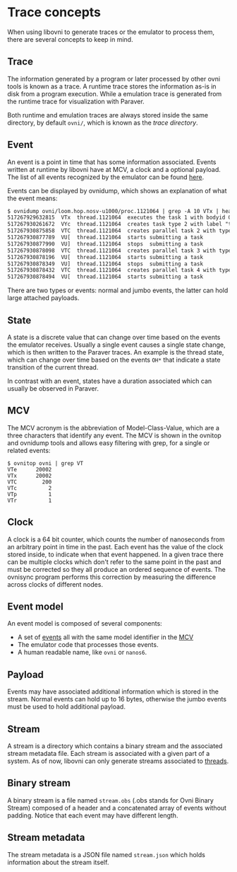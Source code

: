 # Trace concepts

When using libovni to generate traces or the emulator to process them, there are
several concepts to keep in mind.

## Trace

The information generated by a program or later processed by other ovni tools is
known as a trace. A runtime trace stores the information as-is in disk from a
program execution. While a emulation trace is generated from the runtime trace
for visualization with Paraver.

Both runtime and emulation traces are always stored inside the same directory,
by default `ovni/`, which is known as the *trace directory*.

## Event

An event is a point in time that has some information associated. Events written
at runtime by libovni have at MCV, a clock and a optional payload. The list of
all events recognized by the emulator can be found [here](../emulation/events.md).

Events can be displayed by ovnidump, which shows an explanation of what the
event means:

```txt
$ ovnidump ovni/loom.hop.nosv-u1000/proc.1121064 | grep -A 10 VTx | head
517267929632815  VTx  thread.1121064  executes the task 1 with bodyid 0
517267930261672  VYc  thread.1121064  creates task type 2 with label "task"
517267930875858  VTC  thread.1121064  creates parallel task 2 with type 2
517267930877789  VU[  thread.1121064  starts submitting a task
517267930877990  VU]  thread.1121064  stops  submitting a task
517267930878098  VTC  thread.1121064  creates parallel task 3 with type 2
517267930878196  VU[  thread.1121064  starts submitting a task
517267930878349  VU]  thread.1121064  stops  submitting a task
517267930878432  VTC  thread.1121064  creates parallel task 4 with type 2
517267930878494  VU[  thread.1121064  starts submitting a task
```

There are two types or events: normal and jumbo events, the latter can hold
large attached payloads.

## State

A state is a discrete value that can change over time based on the events the
emulator receives. Usually a single event causes a single state change, which is
then written to the Paraver traces. An example is the thread state, which can
change over time based on the events `OH*` that indicate a state transition
of the current thread.

In contrast with an event, states have a duration associated which can usually
be observed in Paraver.

## MCV

The MCV acronym is the abbreviation of Model-Class-Value, which are a three
characters that identify any event. The MCV is shown in the ovnitop and ovnidump
tools and allows easy filtering with grep, for a single or related events:

```
$ ovnitop ovni | grep VT
VTe      20002
VTx      20002
VTC        200
VTc          2
VTp          1
VTr          1
```

## Clock

A clock is a 64 bit counter, which counts the number of nanoseconds from an
arbitrary point in time in the past. Each event has the value of the clock
stored inside, to indicate when that event happened. In a given trace there can
be multiple clocks which don't refer to the same point in the past and must be
corrected so they all produce an ordered sequence of events. The ovnisync
program performs this correction by measuring the difference across clocks of
different nodes.

## Event model

An event model is composed of several components:

- A set of [events](#event) all with the same model identifier in the
  [MCV](#mcv)
- The emulator code that processes those events.
- A human readable name, like `ovni` or `nanos6`.

## Payload

Events may have associated additional information which is stored in the stream.
Normal events can hold up to 16 bytes, otherwise the jumbo events must be used
to hold additional payload.

## Stream

A stream is a directory which contains a binary stream and the associated stream
metadata file. Each stream is associated with a given part of a system. As of
now, libovni can only generate streams associated to [threads](part-model.md#thread).

## Binary stream

A binary stream is a file named `stream.obs` (.obs stands for Ovni Binary
Stream) composed of a header and a concatenated array of events without padding.
Notice that each event may have different length.

## Stream metadata

The stream metadata is a JSON file named `stream.json` which holds information
about the stream itself.
